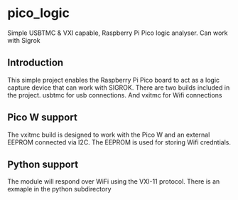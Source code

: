 # pico_logic
Simple USBTMC & VXI capable, Raspberry Pi Pico logic analyser. Can work with Sigrok

## Introduction
This simple project enables the Raspberry Pi Pico board to act as a logic capture device that can work with SIGROK.
There are two builds included in the project. usbtmc for usb connections. And vxitmc for Wifi connections

## Pico W support
The vxitmc build is designed to work with the Pico W and an external EEPROM connected via I2C. The EEPROM is used for storing Wifi credntials.

## Python support
The module will respond over WiFi using the VXI-11 protocol. There is an exmaple in the python subdirectory
